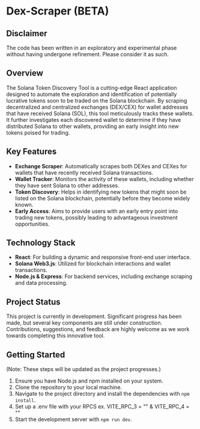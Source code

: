 # Dex-Scraper (BETA)

## Disclaimer
The code has been written in an exploratory and experimental phase without having undergone refinement. Please consider it as such.

## Overview
The Solana Token Discovery Tool is a cutting-edge React application designed to automate the exploration and identification of potentially lucrative tokens soon to be traded on the Solana blockchain. By scraping decentralized and centralized exchanges (DEX/CEX) for wallet addresses that have received Solana (SOL), this tool meticulously tracks these wallets. It further investigates each discovered wallet to determine if they have distributed Solana to other wallets, providing an early insight into new tokens poised for trading.

## Key Features

- **Exchange Scraper**: Automatically scrapes both DEXes and CEXes for wallets that have recently received Solana transactions.
- **Wallet Tracker**: Monitors the activity of these wallets, including whether they have sent Solana to other addresses.
- **Token Discovery**: Helps in identifying new tokens that might soon be listed on the Solana blockchain, potentially before they become widely known.
- **Early Access**: Aims to provide users with an early entry point into trading new tokens, possibly leading to advantageous investment opportunities.

## Technology Stack

- **React**: For building a dynamic and responsive front-end user interface.
- **Solana Web3.js**: Utilized for blockchain interactions and wallet transactions.
- **Node.js & Express**: For backend services, including exchange scraping and data processing.

## Project Status

This project is currently in development. Significant progress has been made, but several key components are still under construction. Contributions, suggestions, and feedback are highly welcome as we work towards completing this innovative tool.

## Getting Started

(Note: These steps will be updated as the project progresses.)

1. Ensure you have Node.js and npm installed on your system.
2. Clone the repository to your local machine.
3. Navigate to the project directory and install the dependencies with `npm install`.
4. Set up a .env file with your RPCS ex. VITE_RPC_3 = "" & VITE_RPC_4 = ""
5. Start the development server with `npm run dev`.
